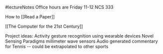 #lectureNotes 
Office hours are Friday 11-12 NCS 333

How to [[Read a Paper]]

[[The Computer for the 21st Century]] 

Project ideas:
Activity gesture recognition using wearable devices
Novel Sensing Paradigms
	millimeter wave sensors
	Audio generated commentary for Tennis -- could be extrapolated to other sports